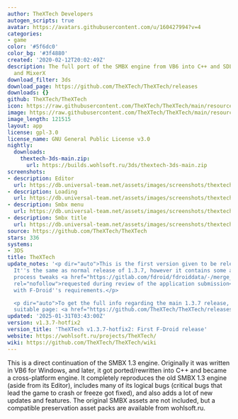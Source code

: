 ```yaml
---
author: TheXTech Developers
autogen_scripts: true
avatar: https://avatars.githubusercontent.com/u/160427994?v=4
categories:
- game
color: '#5f6dc0'
color_bg: '#3f4880'
created: '2020-02-12T20:02:49Z'
description: The full port of the SMBX engine from VB6 into C++ and SDL2, FreeImage
  and MixerX
download_filter: 3ds
download_page: https://github.com/TheXTech/TheXTech/releases
downloads: {}
github: TheXTech/TheXTech
icon: https://raw.githubusercontent.com/TheXTech/TheXTech/main/resources/icon/thextech_48.png
image: https://raw.githubusercontent.com/TheXTech/TheXTech/main/resources/wiiu/wuhb-splash.png
image_length: 121515
layout: app
license: gpl-3.0
license_name: GNU General Public License v3.0
nightly:
  downloads:
    thextech-3ds-main.zip:
      url: https://builds.wohlsoft.ru/3ds/thextech-3ds-main.zip
screenshots:
- description: Editor
  url: https://db.universal-team.net/assets/images/screenshots/thextech/editor.png
- description: Loading
  url: https://db.universal-team.net/assets/images/screenshots/thextech/loading.png
- description: Smbx menu
  url: https://db.universal-team.net/assets/images/screenshots/thextech/smbx-menu.png
- description: Smbx title
  url: https://db.universal-team.net/assets/images/screenshots/thextech/smbx-title.png
source: https://github.com/TheXTech/TheXTech
stars: 336
systems:
- 3DS
title: TheXTech
update_notes: '<p dir="auto">This is the first version given to be released on F-Droid.
  It''s the same as normal release of 1.3.7, however it contains some additional build
  process tweaks <a href="https://gitlab.com/fdroid/fdroiddata/-/merge_requests/18789"
  rel="nofollow">requested during review of the application submission</a> to comply
  with F-Droid''s requirements.</p>

  <p dir="auto">To get the full info regarding the main 1.3.7 release, please visit
  suitable page: <a href="https://github.com/TheXTech/TheXTech/releases/tag/v1.3.7">https://github.com/TheXTech/TheXTech/releases/tag/v1.3.7</a></p>'
updated: '2025-01-31T03:43:00Z'
version: v1.3.7-hotfix2
version_title: 'TheXTech v1.3.7-hotfix2: First F-Droid release'
website: https://wohlsoft.ru/projects/TheXTech/
wiki: https://github.com/TheXTech/TheXTech/wiki
---
```

This is a direct continuation of the SMBX 1.3 engine. Originally it was written in VB6 for Windows, and later, it got ported/rewritten into C++ and became a cross-platform engine. It completely reproduces the old SMBX 1.3 engine (aside from its Editor), includes many of its logical bugs (critical bugs that lead the game to crash or freeze got fixed), and also adds a lot of new updates and features. The original SMBX assets are not included, but a compatible preservation asset packs are available from wohlsoft.ru.